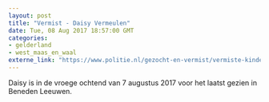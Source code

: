 ```yaml
---
layout: post
title: "Vermist - Daisy Vermeulen"
date: Tue, 08 Aug 2017 18:57:00 GMT
categories: 
- gelderland 
- west_maas_en_waal 
externe_link: "https://www.politie.nl/gezocht-en-vermist/vermiste-kinderen/2017/augustus/daisy-vermeulen.html"
---
```


Daisy is in de vroege ochtend van 7 augustus 2017 voor het laatst gezien in Beneden Leeuwen.
